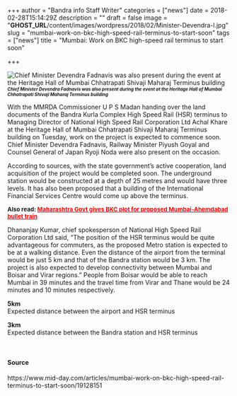 +++
author = "Bandra info Staff Writer"
categories = ["news"]
date = 2018-02-28T15:14:29Z
description = ""
draft = false
image = "__GHOST_URL__/content/images/wordpress/2018/02/Minister-Devendra-l.jpg"
slug = "mumbai-work-on-bkc-high-speed-rail-terminus-to-start-soon"
tags = ["news"]
title = "Mumbai: Work on BKC high-speed rail terminus to start soon"

+++


<p><img alt="Chief Minister Devendra Fadnavis was also present during the event at the Heritage Hall of Mumbai Chhatrapati Shivaji Maharaj Terminus building" src="https://i2.wp.com/images.mid-day.com/images/2018/feb/Minister-Devendra.jpg?w=850&#038;ssl=1" title="Chief Minister Devendra Fadnavis was also present during the event at the Heritage Hall of Mumbai Chhatrapati Shivaji Maharaj Terminus building" data-recalc-dims="1"><br />
<strong><span style="font-size: x-small;"><em>Chief Minister Devendra Fadnavis was also present during the event at the Heritage Hall of Mumbai Chhatrapati Shivaji Maharaj Terminus building</em></span></strong></p>
<p>With the MMRDA Commissioner U P S Madan handing over the land documents of the Bandra Kurla Complex High Speed Rail (HSR) terminus to Managing Director of National High Speed Rail Corporation Ltd Achal Khare at the Heritage Hall of Mumbai Chhatrapati Shivaji Maharaj Terminus building on Tuesday, work on the project is expected to commence soon. Chief Minister Devendra Fadnavis, Railway Minister Piyush Goyal and Counsel General of Japan Ryoji Noda were also present on the occasion.</p>
<p>According to sources, with the state government&#8217;s active cooperation, land acquisition of the project would be completed soon. The underground station would be constructed at a depth of 25 metres and would have three levels. It has also been proposed that a building of the International Financial Services Centre would come up above the terminus.</p>
<p><span style="font-size: small;"><strong>Also read: <span style="color: #ff0000;"><a href="https://www.mid-day.com/articles/maha-govt--bkc-plot-proposed-mumbai-ahemdabad-bullet-train-national-news/18579173" target="_blank" title="Maharashtra BKC"><span style="color: #ff0000;">Maharashtra Govt gives BKC plot for proposed Mumbai-Ahemdabad bullet train</span></a></span></strong></span></p>
<p>Dhananjay Kumar, chief spokesperson of National High Speed Rail Corporation Ltd said, &#8220;The position of the HSR terminus would be quite advantageous for commuters, as the proposed Metro station is expected to be at a walking distance. Even the distance of the airport from the terminal would be just 5 km and that of the Bandra station would be 3 km. The project is also expected to develop connectivity between Mumbai and Boisar and Virar regions.&#8221; People from Boisar would be able to reach Mumbai in 39 minutes and the travel time from Virar and Thane would be 24 minutes and 10 minutes respectively.</p>
<p><strong>5km</strong><br />
Expected distance between the airport and HSR terminus</p>
<p><strong>3km</strong><br />
Expected distance between the Bandra station and HSR terminus</p>
<p>&nbsp;</p>
<div>
<h4>Source</h4>
<p>https://www.mid-day.com/articles/mumbai-work-on-bkc-high-speed-rail-terminus-to-start-soon/19128151</p>
</div>




